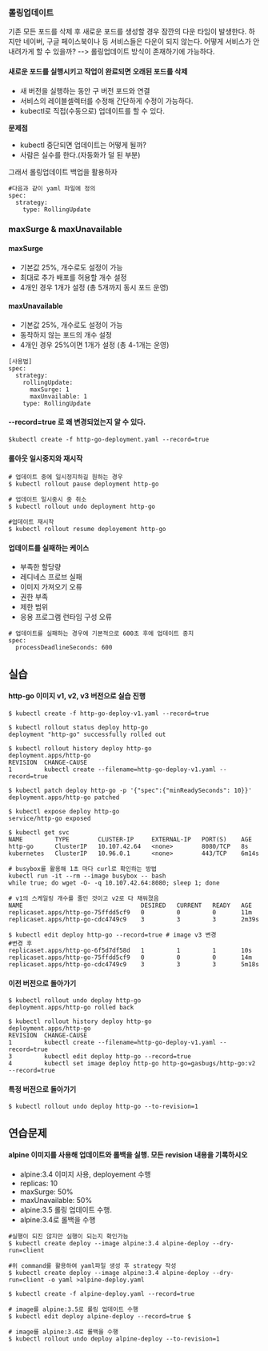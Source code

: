 ### 롤링업데이트

기존 모든 포드를 삭제 후 새로운 포드를 생성할 경우 잠깐의 다운 타임이 발생한다. 하지만 네이버, 구글 페이스북이나 등 서비스들은 다운이 되지 않는다. 어떻게 서비스가 안내려가게 할 수 있을까? --> 롤링업데이트 방식이 존재하기에 가능하다.

#### 새로운 포드를 실행시키고 작업이 완료되면 오래된 포드를 삭제
- 새 버전을 실행하는 동안 구 버전 포드와 연결
- 서비스의 레이블셀렉터를 수정해 간단하게 수정이 가능하다.
- kubectl로 직접(수동으로) 업데이트를 할 수 있다.

**문제점**
- kubectl 중단되면 업데이트는 어떻게 될까?
- 사람은 실수를 한다.(자동화가 덜 된 부분)


그래서 롤링업데이트 백업을 활용하자
```
#다음과 같이 yaml 파일에 정의
spec:
  strategy:
    type: RollingUpdate
```

### maxSurge & maxUnavailable
#### maxSurge
- 기본값 25%, 개수로도 설정이 가능
- 최대로 추가 배포를 허용할 개수 설정
- 4개인 경우 1개가 설정 (총 5개까지 동시 포드 운영)

#### maxUnavailable
- 기본값 25%, 개수로도 설정이 가능
- 동작하지 않는 포드의 개수 설정
- 4개인 경우 25%이면 1개가 설정 (총 4-1개는 운영)

```
[사용법]
spec:
  strategy:
    rollingUpdate:
      maxSurge: 1
      maxUnvailable: 1
    type: RollingUpdate

```
#### --record=true 로 왜 변경되었는지 알 수 있다.
```
$kubectl create -f http-go-deployment.yaml --record=true
```

#### 롤아웃 일시중지와 재시작
```
# 업데이트 중에 일시정지하길 원하는 경우
$ kubectl rollout pause deployment http-go

# 업데이트 일시중시 중 취소
$ kubectl rollout undo deployment http-go

#업데이트 재시작
$ kubectl rollout resume deployement http-go
```

#### 업데이트를 실패하는 케이스
 - 부족한 할당량
 - 레디네스 프로브 실패
 - 이미지 가져오기 오류
 - 권한 부족
 - 제한 범위
 - 응용 프로그램 런타임 구성 오류

```
# 업데이트를 실패하는 경우에 기본적으로 600초 후에 업데이트 중지
spec:
  processDeadlineSeconds: 600
```
## 실습
#### http-go 이미지 v1, v2, v3 버전으로 실습 진행
```
$ kubectl create -f http-go-deploy-v1.yaml --record=true

$ kubectl rollout status deploy http-go
deployment "http-go" successfully rolled out

$ kubectl rollout history deploy http-go
deployment.apps/http-go
REVISION  CHANGE-CAUSE
1         kubectl create --filename=http-go-deploy-v1.yaml --record=true

$ kubectl patch deploy http-go -p '{"spec":{"minReadySeconds": 10}}'
deployment.apps/http-go patched

$ kubectl expose deploy http-go
service/http-go exposed

$ kubectl get svc
NAME         TYPE        CLUSTER-IP     EXTERNAL-IP   PORT(S)    AGE
http-go      ClusterIP   10.107.42.64   <none>        8080/TCP   8s
kubernetes   ClusterIP   10.96.0.1      <none>        443/TCP    6m14s

```

```
# busybox를 활용해 1초 마다 curl로 확인하는 방법 
kubectl run -it --rm --image busybox -- bash
while true; do wget -O- -q 10.107.42.64:8080; sleep 1; done
```


```
# v1의 스케일링 개수를 줄인 것이고 v2로 다 채워졌음
NAME                                 DESIRED   CURRENT   READY   AGE
replicaset.apps/http-go-75ffdd5cf9   0         0         0       11m
replicaset.apps/http-go-cdc4749c9    3         3         3       2m39s

$ kubectl edit deploy http-go --record=true # image v3 변경
#변경 후
replicaset.apps/http-go-6f5d7df58d   1         1         1       10s
replicaset.apps/http-go-75ffdd5cf9   0         0         0       14m
replicaset.apps/http-go-cdc4749c9    3         3         3       5m18s

```

#### 이전 버전으로 돌아가기
```
$ kubectl rollout undo deploy http-go
deployment.apps/http-go rolled back

$ kubectl rollout history deploy http-go
deployment.apps/http-go
REVISION  CHANGE-CAUSE
1         kubectl create --filename=http-go-deploy-v1.yaml --record=true
3         kubectl edit deploy http-go --record=true
4         kubectl set image deploy http-go http-go=gasbugs/http-go:v2 --record=true
```
#### 특정 버전으로 돌아가기
```
$ kubectl rollout undo deploy http-go --to-revision=1
```

## 연습문제
#### alpine 이미지를 사용해 업데이트와 롤백을 실행. 모든 revision 내용을 기록하시오
- alpine:3.4 이미지 사용, deployement 수행
 - replicas: 10
 - maxSurge: 50%
 - maxUnavailable: 50%
- alpine:3.5 롤링 업데이트 수행.
- alpine:3.4로 롤백을 수행


```
#실행이 되진 않지만 실행이 되는지 확인가능
$ kubectl create deploy --image alpine:3.4 alpine-deploy --dry-run=client

#위 command를 활용하여 yaml파일 생성 후 strategy 작성
$ kubectl create deploy --image alpine:3.4 alpine-deploy --dry-run=client -o yaml >alpine-deploy.yaml

$ kubectl create -f alpine-deploy.yaml --record=true

# image를 alpine:3.5로 롤링 업데이트 수행
$ kubectl edit deploy alpine-deploy --record=true $

# image를 alpine:3.4로 롤백을 수행
$ kubectl rollout undo deploy alpine-deploy --to-revision=1
```
